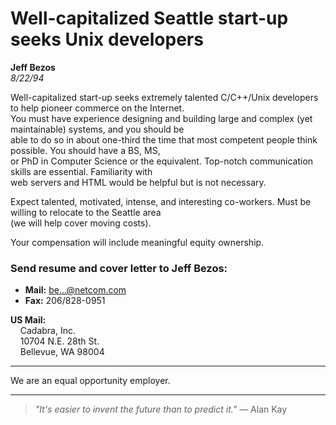 # Well-capitalized Seattle start-up seeks Unix developers

**Jeff Bezos**  
*8/22/94*

Well-capitalized start-up seeks extremely talented C/C++/Unix developers to help pioneer commerce on the Internet.  
You must have experience designing and building large and complex (yet maintainable) systems, and you should be  
able to do so in about one-third the time that most competent people think possible. You should have a BS, MS,  
or PhD in Computer Science or the equivalent. Top-notch communication skills are essential. Familiarity with  
web servers and HTML would be helpful but is not necessary.

Expect talented, motivated, intense, and interesting co-workers. Must be willing to relocate to the Seattle area  
(we will help cover moving costs).

Your compensation will include meaningful equity ownership.

### Send resume and cover letter to Jeff Bezos:

- **Mail:** be...@netcom.com  
- **Fax:** 206/828-0951  

**US Mail:**  
&nbsp;&nbsp;&nbsp;&nbsp;Cadabra, Inc.  
&nbsp;&nbsp;&nbsp;&nbsp;10704 N.E. 28th St.  
&nbsp;&nbsp;&nbsp;&nbsp;Bellevue, WA 98004  

---

We are an equal opportunity employer.

---

> *"It's easier to invent the future than to predict it."* — Alan Kay
